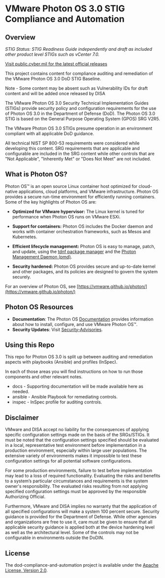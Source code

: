 # VMware Photon OS 3.0 STIG Compliance and Automation

## Overview
*STIG Status: STIG Readiness Guide independently and draft as included other product level STIGs such as vCenter 7.0.*

[Visit public.cyber.mil for the latest official releases](https://public.cyber.mil/stigs/)

This project contains content for compliance auditing and remediation of the VMware Photon OS 3.0 DoD STIG Baseline.

Note - Some content may be absent such as Vulnerability IDs for draft content and will be added once released by DISA  

The VMware Photon OS 3.0 Security Technical Implementation Guides (STIGs) provide security policy and configuration requirements for the use of Photon OS 3.0 in the Department of Defense (DoD). The Photon OS 3.0 STIG is based on the General Purpose Operating System (GPOS) SRG V2R5.

The VMware Photon OS 3.0 STIGs presume operation in an environment compliant with all applicable DoD guidance.

All technical NIST SP 800-53 requirements were considered while developing this content. SRG requirements that are applicable and configurable are included in the SRG content while other controls that are "Not Applicable", "Inherently Met" or "Does Not Meet" are not included.

## What is Photon OS?
Photon OS&trade; is an open source Linux container host optimized for cloud-native applications, cloud platforms, and VMware infrastructure. Photon OS provides a secure run-time environment for efficiently running containers. Some of the key highlights of Photon OS are:

- **Optimized for VMware hypervisor:** The Linux kernel is tuned for performance when Photon OS runs on VMware ESXi.

- **Support for containers:** Photon OS includes the Docker daemon and works with container orchestration frameworks, such as Mesos and Kubernetes.

- **Efficient lifecycle management:** Photon OS is easy to manage, patch, and update, using the [tdnf package manager](https://github.com/vmware/photon/blob/master/docs/photon-admin-guide.md#tiny-dnf-for-package-management) and the [Photon Management Daemon (pmd)](https://github.com/vmware/pmd).

- **Security hardened:** Photon OS provides secure and up-to-date kernel and other packages, and its policies are designed to govern the system securely.

For an overview of Photon OS, see [https://vmware.github.io/photon/](https://vmware.github.io/photon/)

## Photon OS Resources

- **Documentation**: The Photon OS [Documentation](https://vmware.github.io/photon/docs/) provides information about how to install, configure, and use VMware Photon OS™.
- **Security Updates**: Visit [Security-Advisories](https://github.com/vmware/photon/wiki/Security-Advisories).

## Using this Repo

This repo for Photon OS 3.0 is split up between auditing and remediation aspects with playbooks (Ansible) and profiles (InSpec).  

In each of those areas you will find instructions on how to run those components and other relevant notes.  

- docs - Supporting documentation will be made available here as needed.
- ansible - Ansible Playbook for remediating controls.
- inspec - InSpec profile for auditing controls.

## Disclaimer

VMware and DISA accept no liability for the consequences of applying specific configuration settings made on the basis of the SRGs/STIGs. It must be noted that the configuration settings specified should be evaluated in a local, representative test environment before implementation in a production environment, especially within large user populations. The extensive variety of environments makes it impossible to test these configuration settings for all potential software configurations.

For some production environments, failure to test before implementation may lead to a loss of required functionality. Evaluating the risks and benefits to a system’s particular circumstances and requirements is the system owner's responsibility. The evaluated risks resulting from not applying specified configuration settings must be approved by the responsible Authorizing Official.

Furthermore, VMware and DISA implies no warranty that the application of all specified configurations will make a system 100 percent secure. Security guidance is provided for the Department of Defense. While other agencies and organizations are free to use it, care must be given to ensure that all applicable security guidance is applied both at the device hardening level as well as the architectural level. Some of the controls may not be configurable in environments outside the DoDIN.

## License

The dod-compliance-and-automation project is available under the [Apache License, Version 2.0](LICENSE).
